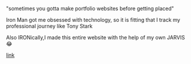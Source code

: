 "sometimes you gotta make portfolio websites before getting placed"

Iron Man got me obsessed with technology, so it is fitting that I track my professional journey like Tony Stark

Also IRONically,I made this entire website with the help of my own JARVIS 😂

[link](https://stark-eight.vercel.app/)
